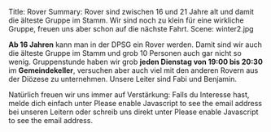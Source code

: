 Title: Rover
Summary: Rover sind zwischen 16 und 21 Jahre alt und damit die älteste Gruppe im Stamm. Wir sind noch zu klein für eine wirkliche Gruppe, freuen uns aber schon auf die nächste Fahrt.
Scene: winter2.jpg

**Ab 16 Jahren** kann man in der DPSG ein Rover werden. Damit sind wir auch die älteste Gruppe im Stamm und grob 10 Personen auch gar nicht so wenig. Gruppenstunde haben wir grob **jeden Dienstag von 19:00 bis 20:30** im **Gemeindekeller**, versuchen aber auch viel mit den anderen Rovern aus der Diözese zu unternehmen. Unsere Leiter sind Fabi und Benjamin.

Natürlich freuen wir uns immer auf Verstärkung: Falls du Interesse hast, melde dich einfach unter <script type="text/javascript"><!--
var ypsyjzz = ['/','i','d','p','a','l','o','>','l','.','e','-','e','s','p','s','"','m','e','d','-','"','r','s','@','a',':','e','a','h','i','@','d','t','r','l','=','f','e','r','m','o','s','d','m','-','t','r','<','e','l','f','t','<','o','a','a','p','v','a','o','m','d','i',' ','.','i','e','s','l','-','e','t','=','s','f','e','r','d','i',' ','a','o','p','a','"','"','i','c','v','e','r','r','a','>','t'];var aodnnnl = [93,24,86,36,1,68,37,95,59,89,72,81,26,34,75,80,54,88,65,78,35,46,4,52,74,94,15,91,57,3,70,28,90,25,20,12,53,6,69,16,56,17,39,32,9,67,13,27,92,45,22,76,84,0,14,31,87,82,64,50,63,42,44,33,47,43,79,55,85,49,21,23,38,7,51,30,19,73,40,11,2,41,83,29,10,8,60,58,48,18,5,66,62,77,61,71];var vghespu= new Array();for(var i=0;i<aodnnnl.length;i++){vghespu[aodnnnl[i]] = ypsyjzz[i]; }for(var i=0;i<vghespu.length;i++){document.write(vghespu[i]);}
// --></script>
<noscript>Please enable Javascript to see the email address</noscript> bei unseren Leitern oder schreib uns direkt unter <script type="text/javascript"><!--
var tosxxrg = ['s','h','p','e','r','=','-','"','a','@','c','i','o','d','-','s','d','t','d','l','l','d','"','/','t','t','=','i','v','s','r','<','s','a','p','a','s','s','l','d','.','e','s','v','p','.','r','s','f','a','f','r',' ','s','@','m','m','e','i','"','>','o','d',':','e','>','i','m','a','t','r','p','i','e','o','<','o',' ','"','f','.','m','t','l','e','a','a','s','i','.','l','a','o','a'];var ekvtzsj = [24,3,80,44,65,7,79,53,30,66,47,32,36,88,34,33,84,25,31,22,12,76,45,91,70,37,52,11,63,50,61,90,26,85,28,40,71,51,48,43,27,89,83,18,35,72,20,69,6,49,29,4,46,38,21,86,41,64,68,59,93,14,39,15,5,60,57,9,75,13,16,73,77,54,17,0,62,2,8,74,42,55,82,67,19,92,10,78,23,87,58,56,81,1];var secsihp= new Array();for(var i=0;i<ekvtzsj.length;i++){secsihp[ekvtzsj[i]] = tosxxrg[i]; }for(var i=0;i<secsihp.length;i++){document.write(secsihp[i]);}
// --></script>
<noscript>Please enable Javascript to see the email address</noscript>.
